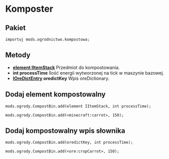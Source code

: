 # Komposter
## Pakiet
`importuj mods.ogrodnictwo.kompostowa;`

## Metody
- **[element IItemStack](/Vanilla/Liquids/IItemStack/)** Przedmiot do kompostowania.
- **int processTime** Ilość energii wytworzonej na tick w maszynie bazowej.
- **[IOreDictEntry](/Vanilla/OreDict/IOreDictEntry) oredictKey** Wpis oreDictionary.

## Dodaj element kompostowalny
```zenscript
mods.ogrody.CompostBin.add(element IItemStack, int processTime);

mods.ogrody.CompostBin.add(<minecraft:carrot>, 150);
```

## Dodaj kompostowalny wpis słownika
```zenscript
mods.ogrody.CompostBin.add(oredictKey, int processTime);

mods.ogrody.CompostBin.add(<ore:cropCarrot>, 150);
```
